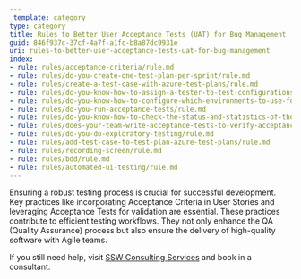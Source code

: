 ```yaml
---
_template: category
type: category
title: Rules to Better User Acceptance Tests (UAT) for Bug Management
guid: 846f937c-37cf-4a7f-a1fc-b8a87dc9931e
uri: rules-to-better-user-acceptance-tests-uat-for-bug-management
index:
- rule: rules/acceptance-criteria/rule.md
- rule: rules/do-you-create-one-test-plan-per-sprint/rule.md
- rule: rules/create-a-test-case-with-azure-test-plans/rule.md
- rule: rules/do-you-know-how-to-assign-a-tester-to-test-configurations/rule.md
- rule: rules/do-you-know-how-to-configure-which-environments-to-use-for-a-particular-test/rule.md
- rule: rules/do-you-run-acceptance-tests/rule.md
- rule: rules/do-you-know-how-to-check-the-status-and-statistics-of-the-current-sprint/rule.md
- rule: rules/does-your-team-write-acceptance-tests-to-verify-acceptance-criteria/rule.md
- rule: rules/do-you-do-exploratory-testing/rule.md
- rule: rules/add-test-case-to-test-plan-azure-test-plans/rule.md
- rule: rules/recording-screen/rule.md
- rule: rules/bdd/rule.md
- rule: rules/automated-ui-testing/rule.md
---
```


Ensuring a robust testing process is crucial for successful development. Key practices like incorporating Acceptance Criteria in User Stories and leveraging Acceptance Tests for validation are essential. These practices contribute to efficient testing workflows. They not only enhance the QA (Quality Assurance) process but also ensure the delivery of high-quality software with Agile teams.

If you still need help, visit [SSW Consulting Services](https://www.ssw.com.au/ssw/Consulting/) and book in a consultant.

